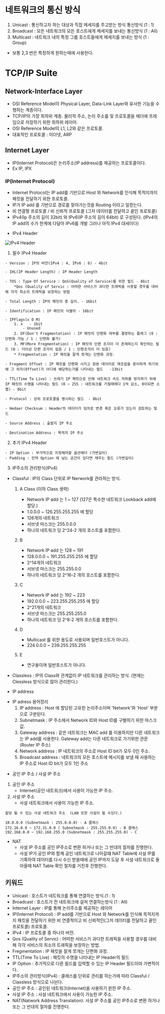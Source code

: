 # 네트워크의 통신 방식
1. Unicast : 통신하고자 하는 대상과 직접 메세지를 주고받는 방식 통신방식 (1 : 1)
2. Broadcast : 모든 네트워크의 모든 호스트에게 메세지를 보내는 통신방식 (1 : All)
3. Multicast : 네트워크 내의 특정 그룹 호스트들에게 메세지를 보내는 방식 (1 : Group) 

- 보통 2,3 번은 특정하게 원하는때에 사용한다.

# TCP/IP Suite

## Network-Interface Layer 
- OSI Reference Model의 Physical Layer, Data-Link Layer와 유사한 기능을 수행하는 계층이다.
- TCP/IP의 가장 최하위 계층. 물리적 주소, 논리 주소를 및 프로토콜을 헤더에 프레임으로 저장하기 위한 최하위 레이어. 
- OSI Reference Model의 L1, L2와 같은 프로토콜.
- 대표적인 프로토콜 : 이더넷, ARP

## Internet Layer 
- IP(Internet Protocol)은 논리주소(IP address)를 제공하는 프로토콜이다.
- Ex IP, IPX

### IP(Internet Protocol)
- Internet Protocol는 IP add를 기반으로 Host 와 Network를 인식해 목적지까지 패킷을 전달하기 위한 프로토콜.
- IP가 IP add 를 기반으로 경로를 찾아가는것을 Routing 이라고 일컫는다.
- 비 연결형 프로토콜 / 비 신뢰적 프로토콜 (그저 데이터를 전달하고 끝인 프로토콜)
- IPv4(Ip 주소의 길이 32bit) 와 IPv6(IP 주소의 길이 64bit) 로 구성된다. (IPv4의 IP add의 수가 한계에 다달아 IPv6를 개발 그러나 아직 IPv4 대세이다) 

* IPv4 Header

![IPv4 Header](https://upload.wikimedia.org/wikipedia/commons/thumb/5/54/Ipv4_header.svg/1280px-Ipv4_header.svg.png)

1. 필수 IPv4 Header
```
- Version : IP의 버전(IPv4 : 4, IPv6 : 6) - 4bit

- IHL(IP Header Length) : IP Header Length

- TOS : Type Of Service : QoS(Quality of Service)를 위한 필드 - 8bit
	*Qos (Quality of Servic : 어떠한 서비스가 과다한 트래픽을 사용할 경우를 대비해 각각 최소의 트래픽을 보장하는 방법 

- Total Length : IP의 패킷의 총 길이. - 16bit

- Identification : IP 패킷의 식별자 - 16bit

- IPFlags(x D M)
	1. x   - 1bit
		- Unused 
	2. DF(Don't Fragmentation) : IP 패킷의 단편화 여부를 결정하는 플래그 (0 : 단편화 가능 / 1 : 단편화 불가)
	3. MF(More Fregmentation) : IP 패킷의 단편 조각이 더 존재하는지 확인하는 필드 (0 : 더이상 단편 조각이 없음 / 1 : 단편조각이 더 있음)
	* Fregmentation : IP 패킷을 잘게 쪼개는 단편화 과정.

- Fregment Offset : IP 패킷을 단편화 시키고 원본 데이터로 재조립을 용이하게 하기위해 그 위치(Offset)가 어디에 해당하는가를 나타내는 필드   -13bit

- TTL(Time To Live) : 쓰레기 IP 패킷으로 인해 네트워크 속도 저하를 방지하기 위해 IP 패킷의 수명을 나타내는 필드 (0 ~ 255 : 네트워크를 거칠때매다 1씩 감소, 0이되면 소멸) - 8bit

- Protocol : 상위 프로토콜을 명시하는 필드  - 8bit

- Hedaer Checksum : Header의 데이터가 임의로 변경 혹은 오류가 있는지 검토하는 필드

- Source Address : 출발지 IP 주소

- Destination Address : 목적지 IP 주소
```

2. 추가 IPv4 Header
```
- IP Option : 부가적으로 지정해야할 옵션헤더 (가변길이)
- Padding : 민약 Option 에 남는 공간이 있다면 채우는 필드 (가변길이)

```

3. IP주소의 관리방식(IPv4)
- Classful : IP의 Class 단위로 IP Nerwork를 관라하는 방식.
	1. A Class (이하 Class 생략)
		* Network IP add 는 1 ~ 127 (127은 특수한 네트워크 Lookback add에 할당.)
		* 1.0.0.0 ~ 126.255.255.255 에 할당
		* 126개의 네트워크
		* 서브넷 마스크는 255.0.0.0
		* 하나의 네트워크 당 2^24-2 개의 호스트를 포함한다.

	2. B
		* Network IP add 는 128 ~ 191 
		* 128.0.0.0 ~ 191.255.255.255 에 할당
		* 2^14개의 네트워크
		* 서브넷 마스크는 255.255.0.0
		* 하나의 네트워크 당 2^16-2 개의 호스트를 포함한다.
	
	3. C
		* Network IP add 는 192 ~ 223 
		* 192.0.0.0 ~ 223.255.255.255 에 할당
		* 2^21개의 네트워크
		* 서브넷 마스크는 255.255.255.0
		* 하나의 네트워크 당 2^8-2 개의 호스트를 포함한다.

	4. D
		* Multicast 를 위한 용도로 사용되며 일반호스트가 아니다.
		* 224.0.0.0 ~ 239.255.255.255

	5. E
		* 연구용이며 일반호스트가 아니다.

- Classless : IP의 Class와 관계없이 IP 네트워크를 관리하는 방식. (현재는 Clessless 방식으로 많이 관리한다.)


* IP address
- IP adress 용어정리
	1. IP address : Host 에 할당된 고유한 논리주소이며 'Network'와 'Host' 부분으로 구분된다.
	2. Subnetmask : IP 주소에서 Network ID와 Host ID를 구별하기 위한 마스크 값.
	3. Gateway address : 같은 네트워크는 MAC add 를 이용하지만 다른 네트워크는 IP add를 사용한다. Gateway add는 다른 네트워크로 가기위한 관문 (Router IP 주소)
	4. Network address : IP 네트워크의 주소로 Host ID bit가 모두 0인 주소.
	5. Broadcast address : 네트워크의 모든 호스트에 메시지를 보낼 때 사용하는 IP 주소로 Host ID bit가 모두 1인 주소

* 공인 IP 주소 / 사설 IP 주소
1. 공인 IP 주소
	- Internet(공인 네트워크)에서 사용이 가능한 IP 주소.
2. 사설 IP 주소
	- 사설 네트워크에서 사용이 가능한 IP 주소.
```
할당 될 수 있는 사설 네트워크 주소  (LAN 또한 사설이 될 수있다.)

10.0.0.0 (Subnetmask : 255.0.0.0) - A 클래스
172.16.0.0 ~ 172.31.0.0 ( Subnetmask : 255.255.0.0) - B 클래스
192.168.0.0 ~ 192.168.255.0 (Subnetmask : 255.255.255.0) - C 
```

- NAT
	* 사설 IP 주소를 공인 IP주소로 변환 하거나 또는 그 반대의 절차를 진행한다.
	* 사설 IP가 공인 IP와 함께 공인 네트워크로 나아갈떄 NAT Table에 사설 IP를 기록하여 데이터를 다시 수신 받을때에 공인 IP까지 도달 후 사설 네트워크로 돌아올때 NAT Table 확인 절차를 거친후 진행한다.   

## 키워드
- Unicast : 호스트가 네트워크를 통해 연결하는 방식.(1 : 1)
- Broadcast : 호스트가 전 네트워크에 걸쳐 연결하는방식 (1 : All)
- Internet Layer : IP를 통해 논리주소를 제공하는 레이어
- IP(Internet Protocol) : IP add를 기반으로 Host 와 Network를 인식해 목적지까지 패킷을 전달하기 위한 비 연결적이고 비 신뢰적인(그저 데이터를 전달하고 끝인 프로토콜) 프로토콜.
- IPv4 : IP 프로토콜 중 하나의 버전.
- Qos (Quality of Servic) : 어떠한 서비스가 과다한 트래픽을 사용할 경우를 대비해 각각 서비스의 최소의 트래픽을 보장하는 방법.
- Fregmentation : IP 패킷을 잘게 쪼개는 단편화 과정.
- TTL(Time To Live) : 패킷의 수명을 나타내는 IP Header의 필드
- IP Option : 추가적으로 다른 필드를 입력할 수 있는 IP Header 필드이먀 가변적이다.
- IP주소의 관리방식(IPv4) : 클래스를 단위로 관리를 하는가에 따라 Classful / Classless 방식으로 나뉜다.
- 공인 IP 주소 : 공인된 네트워크(Internet)을 사용하기 윈한 IP 주소.
- 사설 IP 주소 : 사설 네트워크에서 사용이 가능한 IP 주소.
- NAT(Natwork Address Translation): 사설 IP 주소를 공인 IP주소로 변환 하거나 또는 그 반대의 절차를 진행한다.